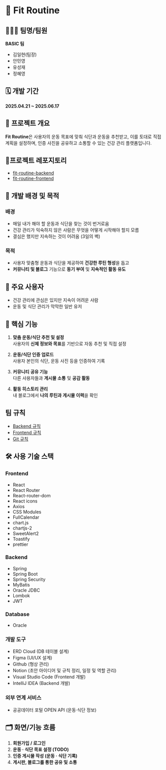 # 📌 Fit Routine

## 👨‍👩‍👦 팀명/팀원

**BASIC 팀**

- 김일현(팀장)
- 안민영
- 유성재
- 정혜영

## 🗓️ 개발 기간

**2025.04.21 ~ 2025.06.17**

## 📝 프로젝트 개요

**Fit Routine**은 사용자의 운동 목표에 맞춰 식단과 운동을 추천받고, 이를 토대로 직접 계획을 설정하며, 인증 사진을 공유하고 소통할 수 있는 건강 관리 플랫폼입니다.

## 📄프로젝트 레포지토리

- [fit-routine-backend](https://github.com/basic-stack/fit-routine-backend)
- [fit-routine-frontend](https://github.com/basic-stack/fit-routine-frontend)

## 🎯 개발 배경 및 목적

### 배경

- 매일 내가 해야 할 운동과 식단을 찾는 것이 번거로움
- 건강 관리가 익숙하지 않은 사람은 무엇을 어떻게 시작해야 할지 모름
- 결심은 했지만 지속하는 것이 어려움 (3일의 벽)

### 목적

- 사용자 맞춤형 운동과 식단을 제공하여 **건강한 루틴 형성**을 돕고
- **커뮤니티 및 블로그** 기능으로 **동기 부여** 및 **지속적인 활동 유도**

## 👤 주요 사용자

- 건강 관리에 관심은 있지만 지속이 어려운 사람
- 운동 및 식단 관리가 막막한 일반 유저

## 🧩 핵심 기능

1. **맞춤 운동/식단 추천 및 설정**  
   사용자의 **신체 정보와 목표**를 기반으로 자동 추천 및 직접 설정

2. **운동/식단 인증 업로드**  
   사용자 본인의 식단, 운동 사진 등을 인증하여 기록

3. **커뮤니티 공유 기능**  
   다른 사용자들과 **게시물 소통** 및 **공감 활동**

4. **활동 히스토리 관리**  
   내 블로그에서 **나의 루틴과 게시물 이력**을 확인

## 팀 규칙

- [Backend 규칙](./docs/backend-rule.md)
- [Frontend 규칙](./docs/frontend-rule.md)
- [Git 규칙](./docs/git-rule.md)

## 🛠️ 사용 기술 스택

### Frontend

- React
- React Router
- React-router-dom
- React icons
- Axios
- CSS Modules
- FullCalendar
- chart.js
- chartjs-2
- SweetAlert2
- Toastify
- prettier

### Backend

- Spring
- Spring Boot
- Spring Security
- MyBatis
- Oracle JDBC
- Lombok
- JWT

### Database

- Oracle

### 개발 도구

- ERD Cloud (DB 테이블 설계)
- Figma (UI/UX 설계)
- Github (형상 관리)
- Notion (초안 아이디어 및 규칙 정리, 일정 및 역할 관리)
- Visual Studio Code (Frontend 개발)
- IntelliJ IDEA (Backend 개발)

### 외부 연계 서비스

- 공공데이터 포털 OPEN API (운동·식단 정보)

## 🗂️ 화면/기능 흐름

1. **회원가입 / 로그인**
2. **운동 · 식단 목표 설정 (TODO)**
3. **인증 게시물 작성 (운동 · 식단 기록)**
4. **게시판, 블로그를 통한 공유 및 소통**
